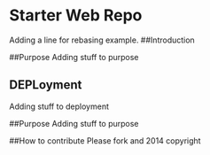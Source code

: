 # Starter Web Repo
Adding a line for rebasing example.
##Introduction

##Purpose
Adding stuff to purpose
## DEPLoyment

Adding stuff to deployment

##Purpose
Adding stuff to purpose

##How to contribute
Please fork and 
2014 copyright